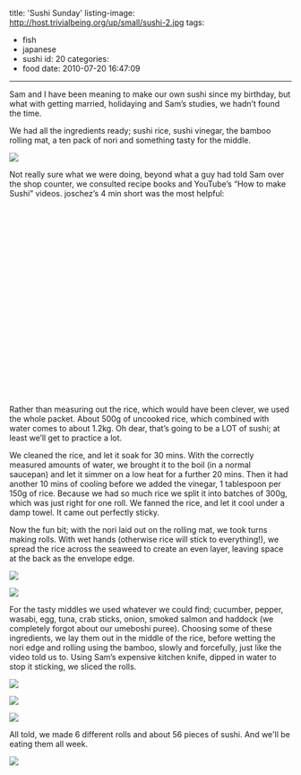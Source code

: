 title: 'Sushi Sunday'
listing-image: http://host.trivialbeing.org/up/small/sushi-2.jpg
tags:
  - fish
  - japanese
  - sushi
id: 20
categories:
  - food
date: 2010-07-20 16:47:09
---

Sam and I have been meaning to make our own sushi since my birthday, but what with getting married, holidaying and Sam’s studies, we hadn’t found the time.

We had all the ingredients ready; sushi rice, sushi vinegar, the bamboo rolling mat, a ten pack of nori and something tasty for the middle.

[![](http://host.trivialbeing.org/up/small/sushi-1.jpg)](http://host.trivialbeing.org/up/sushi-1.jpg)

<!--more-->

Not really sure what we were doing, beyond what a guy had told Sam over the shop counter, we consulted recipe books and YouTube’s “How to make Sushi” videos. joschez’s 4 min short was the most helpful:

<object width="560" height="340"><param name="movie" value="http://www.youtube.com/v/T9hVp4Sd9NU&amp;hl=en_GB&amp;fs=1?rel=0"></param><param name="allowFullScreen" value="true"></param><param name="allowscriptaccess" value="always"></param><embed src="http://www.youtube.com/v/T9hVp4Sd9NU&amp;hl=en_GB&amp;fs=1?rel=0" type="application/x-shockwave-flash" allowscriptaccess="always" allowfullscreen="true" width="560" height="340"></embed></object>

Rather than measuring out the rice, which would have been clever, we used the whole packet. About 500g of uncooked rice, which combined with water comes to about 1.2kg. Oh dear, that’s going to be a LOT of sushi; at least we’ll get to practice a lot.

We cleaned the rice, and let it soak for 30 mins. With the correctly measured amounts of water, we brought it to the boil (in a normal saucepan) and let it simmer on a low heat for a further 20 mins. Then it had another 10 mins of cooling before we added the vinegar, 1 tablespoon per 150g of rice. Because we had so much rice we split it into batches of 300g, which was just right for one roll. We fanned the rice, and let it cool under a damp towel. It came out perfectly sticky.

Now the fun bit; with the nori laid out on the rolling mat, we took turns making rolls. With wet hands (otherwise rice will stick to everything!), we spread the rice across the seaweed to create an even layer, leaving space at the back as the envelope edge.

[![](http://host.trivialbeing.org/up/small/sushi-3.jpg)](http://host.trivialbeing.org/up/sushi-3.jpg)

[![](http://host.trivialbeing.org/up/small/sushi-7.jpg)](http://host.trivialbeing.org/up/sushi-7.jpg)

For the tasty middles we used whatever we could find; cucumber, pepper, wasabi, egg, tuna, crab sticks, onion, smoked salmon and haddock (we completely forgot about our umeboshi puree). Choosing some of these ingredients, we lay them out in the middle of the rice, before wetting the nori edge and rolling using the bamboo, slowly and forcefully, just like the video told us to. Using Sam’s expensive kitchen knife, dipped in water to stop it sticking, we sliced the rolls.

[![](http://host.trivialbeing.org/up/small/sushi-4.jpg)](http://host.trivialbeing.org/up/sushi-4.jpg)

[![](http://host.trivialbeing.org/up/small/sushi-6.jpg)](http://host.trivialbeing.org/up/sushi-6.jpg)

[![](http://host.trivialbeing.org/up/small/sushi-5.jpg)](http://host.trivialbeing.org/up/sushi-5.jpg)

All told, we made 6 different rolls and about 56 pieces of sushi. And we'll be eating them all week.

[![](http://host.trivialbeing.org/up/small/sushi-2.jpg)](http://host.trivialbeing.org/up/sushi-2.jpg)
